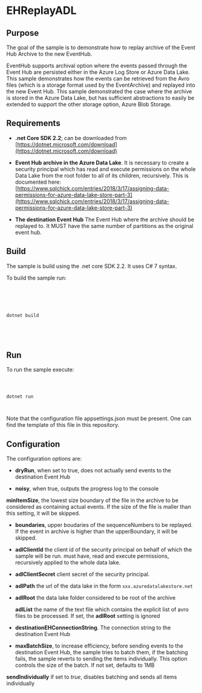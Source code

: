 # EHReplayADL

## Purpose

The goal of the sample is to demonstrate how to replay archive of the Event Hub Archive to the new EventHub.

EventHub supports archival option where the events passed through the Event Hub are persisted either in the Azure Log Store or Azure Data Lake. This sample demonstrates how the events can be retrieved from the Avro files (which is a storage format used by the EventArchive) and replayed into the new Event Hub. This sample demonstrated the case where the archive is stored in the Azure Data Lake, but has sufficient abstractions to easily be extended to support the other storage option, Azure Blob Storage.

## Requirements

- **.net Core SDK 2.2**; can be downloaded from [https://dotnet.microsoft.com/download](https://dotnet.microsoft.com/download)

- **Event Hub archive in the Azure Data Lake**. It is necessary to create a security principal which has read and execute permissions on the whole Data Lake from the root folder to all of its children, recursively. This is documented here: [https://www.sqlchick.com/entries/2018/3/17/assigning-data-permissions-for-azure-data-lake-store-part-3](https://www.sqlchick.com/entries/2018/3/17/assigning-data-permissions-for-azure-data-lake-store-part-3)

- **The destination Event Hub** The Event Hub where the archive should be replayed to. It MUST have the same number of partitions as the original event hub.

## Build

The sample is build using the .net core SDK 2.2. It uses C# 7 syntax.

To build the sample run:

```





dotnet build





```

## Run

To run the sample execute:

```



dotnet run



```

Note that the configuration file appsettings.json must be present. One can find the template of this file in this repository.

## Configuration

The configuration options are:

- **dryRun**, when set to true, does not actually send events to the destination Event Hub

* **noisy**, when true, outputs the progress log to the console

**minItemSize**, the lowest size boundary of the file in the archive to be considered as containing actual events. If the size of the file is maller than this setting, it will be skipped.

- **boundaries**, upper boudaries of the sequenceNumbers to be replayed. If the event in archive is higher than the upperBoundary, it will be skipped.

* **adlClientId** the client id of the security principal on behalf of which the sample will be run. must have, read and execute permissions, recursively applied to the whole data lake.

- **adlClientSecret** client secret of the security principal.

* **adlPath** the url of the data lake in the form `xxx.azuredatalakestore.net`

- **adlRoot** the data lake folder considered to be root of the archive

  **adlList** the name of the text file which contains the explicit list of avro files to be processed. If set, the **adlRoot** setting is ignored

* **destinationEHConnectionString**. The connection string to the destination Event Hub

* **maxBatchSize**, to increase efficiency, before sending events to the destination Event Hub, the sample tries to batch them, if the batching fails, the sample reverts to sending the items individually. This option controls the size of the batch. If not set, defaults to 1MB

**sendIndividually** if set to _true_, disables batching and sends all items individually
